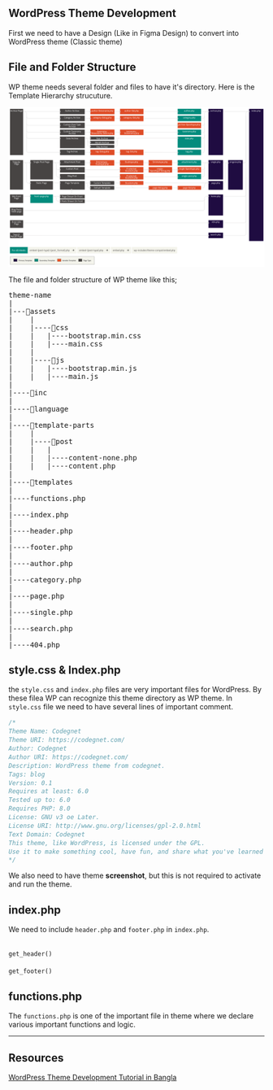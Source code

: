 ## WordPress Theme Development

First we need to have a Design (Like in Figma Design) to convert into WordPress theme (Classic theme)

## File and Folder Structure

WP theme needs several folder and files to have it's directory. Here is the Template Hierarchy strucuture. 

![Template Hierarchy](assets/images/template-hierarchy.png)

The file and folder structure of WP theme like this;

<pre>
theme-name
|
|---📁assets
|    |
|    |----📁css
|	 |	 |----bootstrap.min.css
|    |   |----main.css
|    |
|    |----📁js
|	 |	 |----bootstrap.min.js
|    |   |----main.js
|
|----📁inc
|
|----📁language
|
|----📁template-parts
|    |
|    |----📁post
|    |   |
|	 |	 |----content-none.php
|    |   |----content.php
|
|----📁templates
|
|----functions.php
|
|----index.php
|
|----header.php
|
|----footer.php
|
|----author.php
|
|----category.php
|
|----page.php
|
|----single.php
|
|----search.php
|
|----404.php
</pre>

## style.css & Index.php

the `style.css` and `index.php` files are very important files for WordPress. By these filea WP can recognize this theme directory as WP theme. In `style.css` file we need to have several lines of important comment. 

```css
/*
Theme Name: Codegnet
Theme URI: https://codegnet.com/
Author: Codegnet
Author URI: https://codegnet.com/
Description: WordPress theme from codegnet.
Tags: blog
Version: 0.1
Requires at least: 6.0
Tested up to: 6.0
Requires PHP: 8.0
License: GNU v3 oe Later.
License URI: http://www.gnu.org/licenses/gpl-2.0.html
Text Domain: Codegnet
This theme, like WordPress, is licensed under the GPL.
Use it to make something cool, have fun, and share what you've learned with others.
*/
```

We also need to have theme **screenshot**, but this is not required to activate and run the theme. 


## index.php

We need to include `header.php` and `footer.php` in `index.php`. 

```php

get_header()

get_footer()
```

## functions.php

The `functions.php` is one of the important file in theme where we declare various important functions and logic. 


----

## Resources 

[WordPress Theme Development Tutorial in Bangla](https://www.youtube.com/playlist?list=PLFsAA7EWSBTIwbqnhws0RHDidE3vne41k)
